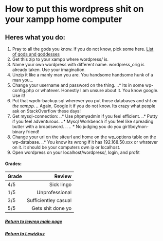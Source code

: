 # How to put this wordpress shit on your xampp home computer

## Heres what you do:

1. Pray to all the gods you know. If you do not know, pick some here. [List of gods and goddesses](https://simple.wikipedia.org/wiki/List_of_gods_and_goddesses)
2. Get this zip to your xampp where wordpress/ is.
3. Name your own wordpress with different name. wordpress_orig is already taken. Use your imagination.
4. Unzip it like a manly man you are. You handsome handsome hunk of a man you...
5. Change your username and password on the thing. 
..* Its in some wp-config.php or whatever. Honestly I am unsure about it. You know google. Use it!
6. Put that wpdb-backup.sql wherever you put those databases and sh*t on the xampp. 
..* Again, Google it if you do not know. Its crazy what people ask on StackOverflow these days!
7. Get mysql-connection: 
..* Use phpmyadmin if you feel efficient. 
..* Putty if you feel adventurous.
..* Mysql Workbench if you feel like spreading butter with a broadsword. 
.. .. * No judging you do you girl/boy/non-binary friend!
8. Change your url on the siteurl and home on the wp_options table on the wp-database.
..* You know its wrong if it has 192.168.50.xxx or whatever on it. it should be your computers own ip or localhost.
9. Open wordpress on your localhost/wordpress/, login, and profit 

#### Grades:

| Grade | Review               |
| ----- | -------------------: | 
| 4/5   | Sick lingo           | 
| 1/5   | Unprofessional       | 
| 3/5   | Sufficientley casual | 
| 5/5   | Gets shit done yo    | 

##### [Return to lewrep main page](https://github.com/Lewizkuz/lewrep)
##### [Return to Lewizkuz](https://github.com/Lewizkuz)
